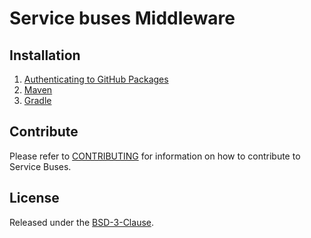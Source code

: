 # Service buses Middleware

## Installation

1. [Authenticating to GitHub Packages](https://github.com/MontealegreLuis/service-buses-middleware/blob/main/docs/installation/authentication.md)
2. [Maven](https://github.com/MontealegreLuis/service-buses-middleware/blob/main/docs/installation/maven.md)
3. [Gradle](https://github.com/MontealegreLuis/service-buses-middleware/blob/main/docs/installation/gradle.md)

## Contribute

Please refer to [CONTRIBUTING](https://github.com/MontealegreLuis/service-buses-middleware/blob/main/CONTRIBUTING.md) for information on how to contribute to Service Buses.

## License

Released under the [BSD-3-Clause](https://github.com/MontealegreLuis/service-buses-middleware/blob/main/LICENSE).
